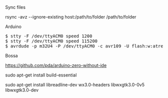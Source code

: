 Sync files

rsync -avz --ignore-existing host:/path/to/folder /path/to/folder

Arduino

<pre>
$ stty -F /dev/ttyACM0 speed 1200
$ stty -F /dev/ttyACM0 speed 115200
$ avrdude -p m32U4 -P /dev/ttyACM0 -c avr109 -U flash:w:atreus62.hex
</pre>

Bossa

https://github.com/pda/arduino-zero-without-ide

sudo apt-get install build-essential

sudo apt-get install libreadline-dev wx3.0-headers libwxgtk3.0-0v5 libwxgtk3.0-dev
